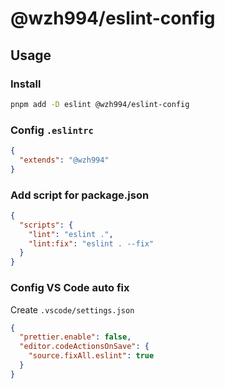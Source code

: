 # @wzh994/eslint-config

## Usage

### Install

```bash
pnpm add -D eslint @wzh994/eslint-config
```

### Config `.eslintrc`

```json
{
  "extends": "@wzh994"
}
```

### Add script for package.json

```json
{
  "scripts": {
    "lint": "eslint .",
    "lint:fix": "eslint . --fix"
  }
}
```

### Config VS Code auto fix

Create `.vscode/settings.json`

```json
{
  "prettier.enable": false,
  "editor.codeActionsOnSave": {
    "source.fixAll.eslint": true
  }
}
```
